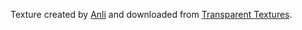 Texture created by [Anli](https://azmind.com/about/) and downloaded from [Transparent Textures](https://www.transparenttextures.com/).
